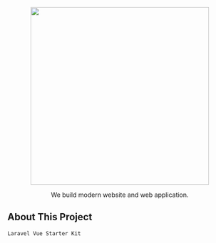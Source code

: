 <p align="center">
	<a href="www.devpanda.net" target="_blank">
		<img src="https://docs.google.com/uc?export=download&id=17LMEG0U0qMqch1cwe1m_Vxr67jpvQxVC" width="400">
	</a>
</p>

<p align="center">
    We build modern website and web application.
</p>

## About This Project
    Laravel Vue Starter Kit
